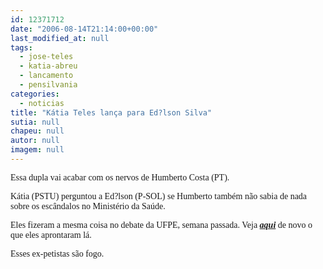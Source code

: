 ```yaml
---
id: 12371712
date: "2006-08-14T21:14:00+00:00"
last_modified_at: null
tags:
  - jose-teles
  - katia-abreu
  - lancamento
  - pensilvania
categories:
  - noticias
title: "Kátia Teles lança para Ed?lson Silva"
sutia: null
chapeu: null
autor: null
imagem: null
---
```

<p><P><FONT face=Verdana>Essa dupla vai acabar com os nervos de Humberto Costa (PT). </FONT></P></p>
<p><P><FONT face=Verdana>Kátia (PSTU) perguntou a Ed?lson (P-SOL) se Humberto também não sabia de nada sobre os escândalos no Ministério da Saúde.</FONT></P></p>
<p><P><FONT face=Verdana>Eles fizeram a mesma coisa no debate da UFPE, semana passada. Veja <STRONG><EM><A href=\"https://jc3.uol.com.br/blogs/jc/2006/08/09/index.php#616\" target=_blank>aqui</A></EM></STRONG> de novo o que eles aprontaram lá.</FONT></P></p>
<p><P><FONT face=Verdana>Esses ex-petistas são fogo.</FONT></P> </p>
